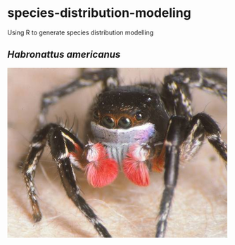 # species-distribution-modeling

Using R to generate species distribution modelling

## *Habronattus americanus*

![Habronattus americanus - a jumping spider!](images/Habronattus_americanus.jpg)

